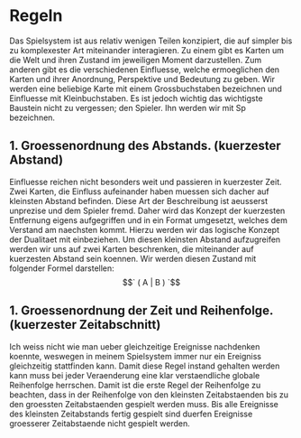 # Regeln
Das Spielsystem ist aus relativ wenigen Teilen konzipiert, die auf simpler bis zu komplexester Art miteinander interagieren. Zu einem gibt es Karten um die Welt und ihren Zustand im jeweiligen Moment darzustellen. Zum anderen gibt es die verschiedenen Einfluesse, welche ermoeglichen den Karten und ihrer Anordnung, Perspektive und Bedeutung zu geben. Wir werden eine beliebige Karte mit einem Grossbuchstaben bezeichnen und Einfluesse mit Kleinbuchstaben. Es ist jedoch wichtig das wichtigste Baustein nicht zu vergessen; den Spieler. Ihn werden wir mit Sp bezeichnen.
## 1. Groessenordnung des Abstands. (kuerzester Abstand)
Einfluesse reichen nicht besonders weit und passieren in kuerzester Zeit. Zwei Karten, die Einfluss aufeinander haben muessen sich dacher auf kleinsten Abstand befinden. Diese Art der Beschreibung ist aeusserst unprezise und dem Spieler fremd. Daher wird das Konzept der kuerzesten Entfernung eigens aufgegriffen und in ein Format umgesetzt, welches dem Verstand am naechsten kommt. Hierzu werden wir das logische Konzept der Dualitaet mit einbeziehen. Um diesen kleinsten Abstand aufzugreifen werden wir uns auf zwei Karten beschrenken, die miteinander auf kuerzesten Abstand sein koennen. Wir werden diesen Zustand mit folgender Formel darstellen:
$$` ( A | B ) `$$
## 1. Groessenordnung der Zeit und Reihenfolge. (kuerzester Zeitabschnitt)
Ich weiss nicht wie man ueber gleichzeitige Ereignisse nachdenken koennte, weswegen in meinem Spielsystem immer nur ein Ereigniss gleichzeitig stattfinden kann. Damit diese Regel instand gehalten werden kann muss bei jeder Veraenderung eine klar verstaendliche globale Reihenfolge herrschen. Damit ist die erste Regel der Reihenfolge zu beachten, dass in der Reihenfolge von den kleinsten Zeitabstaenden bis zu den groessten Zeitabstaenden gespielt werden muss. Bis alle Ereignisse des kleinsten Zeitabstands fertig gespielt sind duerfen Ereignisse groesserer Zeitabstaende nicht gespielt werden.